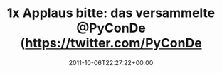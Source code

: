 ---
retweeted: false
source: <a href="http://twitter.com/download/android" rel="nofollow">Twitter for Android</a>
entities:
  hashtags: []
  symbols: []
  user_mentions:
  - name: PyConDE & PyData Berlin
    screen_name: PyConDE
    indices:
    - '34'
    - '42'
    id_str: '205425101'
    id: '205425101'
  urls:
  - url: http://t.co/c97dqDdr
    expanded_url: http://yfrog.com/obngscj
    display_url: yfrog.com/obngscj
    indices:
    - '67'
    - '87'
display_text_range:
- '0'
- '87'
favorite_count: '0'
id_str: '122075502411399170'
truncated: false
retweet_count: '0'
id: '122075502411399170'
possibly_sensitive: false
created_at: Thu Oct 06 22:27:22 +0000 2011
favorited: false
full_text: '1x Applaus bitte: das versammelte [@PyConDe](https://twitter.com/PyConDe)
  Team im Krystallpalast.'
lang: de
quote_url: http://yfrog.com/obngscj
tags:
- pesos/twitter
date: '2011-10-06T22:27:22+00:00'
src: https://twitter.com/bascht/status/122075502411399170
original_url: https://twitter.com/bascht/status/122075502411399170
type: twitter_tweet
text: '1x Applaus bitte: das versammelte [@PyConDe](https://twitter.com/PyConDe) Team
  im Krystallpalast.'
title: '1x Applaus bitte: das versammelte @PyConDe (https://twitter.com/PyConDe'

---